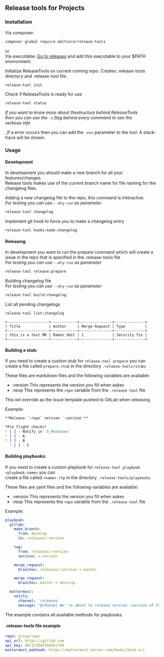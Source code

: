 ## Release tools for Projects

### Installation

Via composer:
```bash
composer global require daltcore/release-tools
```

or  
Via executable:
[Go to releases](https://github.com/DALTCORE/ReleaseTools/releases/latest) and add this executable to your $PATH environment.

Initialize ReleaseTools on current running repo. Creates .release-tools directory and .release-tool file.
```bash
release-tool init
```

Check if ReleaseTools is ready for use
```bash
release-tool status
```

_If you want to know more about thestructure behind ReleaseTools  
then you can use the `-v` flag behind every command to see the  
verbose info_  

_If a error occurs then you can add the `-vvv` parameter to the tool. A stack-trace will be shown.

### Usage

#### Development  
In development you should make a new branch for all your features/changes.   
Release tools makes use of the current branch name for file naming for the changelog files.

Adding a new changelog file to the repo, this command is interactive.  
_For testing you can use `--dry-run` as parameter_
```bash
release-tool changelog 
```

Implement git hook to force you to make a changelog entry
```bash
release-tool hooks:made-changelog
```

#### Releasing
In development you want to run the prepare command which will create a issue in the repo that is specified in the .release-tools file  
_For testing you can use `--dry-run` as parameter_
```bash
release-tool release:prepare
```

Building changelog file   
_For testing you can use `--dry-run` as parameter_
```bash
release-tool build:changelog
```
List all pending changelogs
```bash
release-tool list:changelog
``` 
```text
+-------------------+------------+---------------+--------------+
| Title             | Author     | Merge Request | Type         |
+-------------------+------------+---------------+--------------+
| this is a test MR | Ramon Smit | 1             | Security fix |
+-------------------+------------+---------------+--------------+
```

#### Building a stub:  
If you need to create a custom stub for `release-tool prepare` you can  
create a file called `prepare.stub` in the directory `.release-tools/stubs`  

These files are markdown files and the following variables are available:
- :version This represents the version you fill when askes
- :reop This represents the `repo` variable from the `.release-tool` file

This wil override as the issue template pushed to GitLab when releasing.

Example:
```markdown
**Release `:repo` version `:version`**

*Pre flight checks*
* [ ] - Notify in `5_Releases`
* [ ] - A
* [ ] - B
  * [ ] - C

```

#### Building playbooks:
If you need to create a custom playbook for `release-tool playbook <playbook-name>` you can  
create a file called `<name>.rtp` in the directory `.release-tools/playbooks`

These files are yaml files and the following variables are available:
- :version This represents the version you fill when askes
- :reop This represents the `repo` variable from the `.release-tool` file
 
Example:
```yaml
playbook:
  gitlab:
    make_branch:
      from: develop
      to: releases/:version

    tag:
      from: releases/:version
      version: v:version

    merge_request:
      branches: releases/:version > master

    merge_request:
      branches: master > develop

  mattermost:
    notify:
      channel: 'releases'
      message: '@channel We''re about to release version :version of the project :repo. Please stop merging now into develop until next announcement'

```
 
The example contains all available methods for playbooks. 

#### .release-tools file example
```yaml
repo: group/repo
api_url: https://gitlab.com
api_key: AbC123DeF456Ghi789
mattermost_webhook: https://mattermost.server.com/hooks/hook-uri
```
